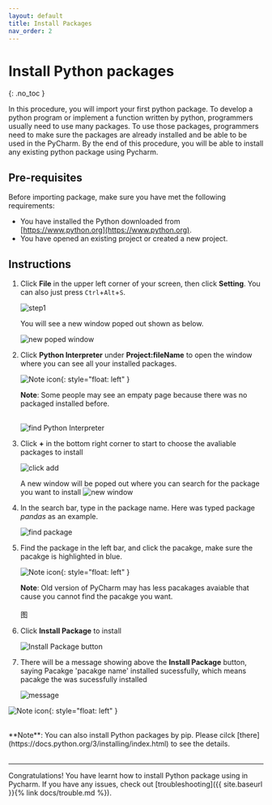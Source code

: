 ```yaml
---
layout: default
title: Install Packages
nav_order: 2
---
```


# Install Python packages
{: .no_toc }

In this procedure, you will import your first python package. To develop a python program or implement a function written by python, programmers usually need to use many packages. To use those packages, programmers need to make sure the packages are already installed and be able to be used in the PyCharm. By the end of this procedure, you will be able to install any existing python package using Pycharm.

## Pre-requisites
Before importing package, make sure you have met the following requirements:
* You have installed the Python downloaded from [https://www.python.org](https://www.python.org).
* You have opened an existing project or created a new project.

## Instructions

1. Click **File** in the upper left corner of your screen, then click **Setting**. You can also just press `Ctrl`+`Alt`+`S`.
   
    ![step1](https://raw.githubusercontent.com/Dani-j/team2-pycharm/gh-pages/assets/images/docs/package/1.png?raw=true "step one")  

    You will see a new window poped out shown as below.  

    ![new poped window](https://raw.githubusercontent.com/Dani-j/team2-pycharm/gh-pages/assets/images/docs/package/1.9.png?raw=true "new poped window") 

2. Click **Python Interpreter** under **Project:fileName** to open the window where you can see all your installed packages. 
   
    ![Note icon](https://github.com/dl90/linux-basics/blob/gh-pages/docs/images/icons/note.png?raw=true "Note"){: style="float: left" }
 
    **Note**: Some people may see an empaty page because there was no packaged installed before. 
    <br /> 
    <br>


    ![find Python Interpreter](https://raw.githubusercontent.com/Dani-j/team2-pycharm/gh-pages/assets/images/docs/package/2_0.png?raw=true "find Python Interpreter") 


3. Click **+** in the bottom right corner to start to choose the avaliable packages to install
   
    ![click add](https://raw.githubusercontent.com/Dani-j/team2-pycharm/gh-pages/assets/images/docs/package/3.png?raw=true "click add")

    A new window will be poped out where you can search for the package you want to install
    ![new window](https://raw.githubusercontent.com/Dani-j/team2-pycharm/gh-pages/assets/images/docs/package/3_5.png?raw=true "new window")


4. In the search bar, type in the package name. Here was typed package *pandas* as an example.
   
    ![find package](https://raw.githubusercontent.com/Dani-j/team2-pycharm/gh-pages/assets/images/docs/package/4_0.png?raw=true "find package")


5. Find the package in the left bar, and click the pacakge, make sure the pacakge is highlighted in blue.
   
    ![Note icon](https://github.com/dl90/linux-basics/blob/gh-pages/docs/images/icons/note.png?raw=true "Note"){: style="float: left" }
    
    **Note**: Old version of PyCharm may has less pacakages avaiable that cause you cannot find the pacakge you want.
    <br /> 
    <br /> 
    图


6. Click **Install Package** to install   
   
    ![Install Package button](https://raw.githubusercontent.com/Dani-j/team2-pycharm/gh-pages/assets/images/docs/package/5.png?raw=true "Install Package button")


7. There will be a message showing above the **Install Package** button, saying Pacakge 'pacakge name' installed sucessfully, which means pacakge the was sucessfully installed
   
    ![message](https://raw.githubusercontent.com/Dani-j/team2-pycharm/gh-pages/assets/images/docs/package/6_1.png?raw=true "message")


![Note icon](https://github.com/dl90/linux-basics/blob/gh-pages/docs/images/icons/note.png?raw=true "Note"){: style="float: left" }
   
<br>
**Note**: You can also install Python packages by pip. Please cilck [there](https://docs.python.org/3/installing/index.html) to see the details.
<br>
<br>

---
Congratulations! You have learnt how to install Python package using in Pycharm. If you have any issues, check out [troubleshooting]({{ site.baseurl }}{% link docs/trouble.md %}).

